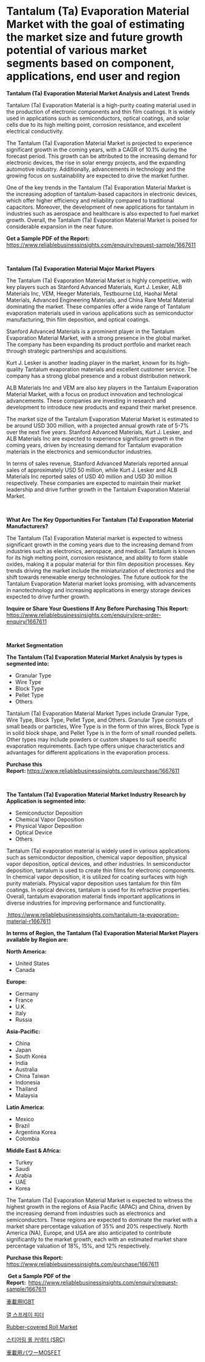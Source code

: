 <p><h1>Tantalum (Ta) Evaporation Material Market with the goal of estimating the market size and future growth potential of various market segments based on component, applications, end user and region</h1></p><p><strong>Tantalum (Ta) Evaporation Material Market Analysis and Latest Trends</strong></p>
<p><p>Tantalum (Ta) Evaporation Material is a high-purity coating material used in the production of electronic components and thin film coatings. It is widely used in applications such as semiconductors, optical coatings, and solar cells due to its high melting point, corrosion resistance, and excellent electrical conductivity.</p><p>The Tantalum (Ta) Evaporation Material Market is projected to experience significant growth in the coming years, with a CAGR of 10.1% during the forecast period. This growth can be attributed to the increasing demand for electronic devices, the rise in solar energy projects, and the expanding automotive industry. Additionally, advancements in technology and the growing focus on sustainability are expected to drive the market further.</p><p>One of the key trends in the Tantalum (Ta) Evaporation Material Market is the increasing adoption of tantalum-based capacitors in electronic devices, which offer higher efficiency and reliability compared to traditional capacitors. Moreover, the development of new applications for tantalum in industries such as aerospace and healthcare is also expected to fuel market growth. Overall, the Tantalum (Ta) Evaporation Material Market is poised for considerable expansion in the near future.</p></p>
<p><strong>Get a Sample PDF of the Report:&nbsp;</strong> <a href="https://www.reliablebusinessinsights.com/enquiry/request-sample/1667611">https://www.reliablebusinessinsights.com/enquiry/request-sample/1667611</a></p>
<p>&nbsp;</p>
<p><strong>Tantalum (Ta) Evaporation Material Major Market Players</strong></p>
<p><p>The Tantalum (Ta) Evaporation Material Market is highly competitive, with key players such as Stanford Advanced Materials, Kurt J. Lesker, ALB Materials Inc, VEM, Heeger Materials, Testbourne Ltd, Haohai Metal Materials, Advanced Engineering Materials, and China Rare Metal Material dominating the market. These companies offer a wide range of Tantalum evaporation materials used in various applications such as semiconductor manufacturing, thin film deposition, and optical coatings.</p><p>Stanford Advanced Materials is a prominent player in the Tantalum Evaporation Material Market, with a strong presence in the global market. The company has been expanding its product portfolio and market reach through strategic partnerships and acquisitions. </p><p>Kurt J. Lesker is another leading player in the market, known for its high-quality Tantalum evaporation materials and excellent customer service. The company has a strong global presence and a robust distribution network.</p><p>ALB Materials Inc and VEM are also key players in the Tantalum Evaporation Material Market, with a focus on product innovation and technological advancements. These companies are investing in research and development to introduce new products and expand their market presence.</p><p>The market size of the Tantalum Evaporation Material Market is estimated to be around USD 300 million, with a projected annual growth rate of 5-7% over the next five years. Stanford Advanced Materials, Kurt J. Lesker, and ALB Materials Inc are expected to experience significant growth in the coming years, driven by increasing demand for Tantalum evaporation materials in the electronics and semiconductor industries.</p><p>In terms of sales revenue, Stanford Advanced Materials reported annual sales of approximately USD 50 million, while Kurt J. Lesker and ALB Materials Inc reported sales of USD 40 million and USD 30 million respectively. These companies are expected to maintain their market leadership and drive further growth in the Tantalum Evaporation Material Market.</p></p>
<p>&nbsp;</p>
<p><strong>What Are The Key Opportunities For Tantalum (Ta) Evaporation Material Manufacturers?</strong></p>
<p><p>The Tantalum (Ta) Evaporation Material market is expected to witness significant growth in the coming years due to the increasing demand from industries such as electronics, aerospace, and medical. Tantalum is known for its high melting point, corrosion resistance, and ability to form stable oxides, making it a popular material for thin film deposition processes. Key trends driving the market include the miniaturization of electronics and the shift towards renewable energy technologies. The future outlook for the Tantalum Evaporation Material market looks promising, with advancements in nanotechnology and increasing applications in energy storage devices expected to drive further growth.</p></p>
<p><strong>Inquire or Share Your Questions If Any Before Purchasing This Report:</strong> <a href="https://www.reliablebusinessinsights.com/enquiry/pre-order-enquiry/1667611">https://www.reliablebusinessinsights.com/enquiry/pre-order-enquiry/1667611</a></p>
<p>&nbsp;</p>
<p><strong>Market Segmentation</strong></p>
<p><strong>The Tantalum (Ta) Evaporation Material Market Analysis by types is segmented into:</strong></p>
<p><ul><li>Granular Type</li><li>Wire Type</li><li>Block Type</li><li>Pellet Type</li><li>Others</li></ul></p>
<p><p>Tantalum (Ta) Evaporation Material Market Types include Granular Type, Wire Type, Block Type, Pellet Type, and Others. Granular Type consists of small beads or particles, Wire Type is in the form of thin wires, Block Type is in solid block shape, and Pellet Type is in the form of small rounded pellets. Other types may include powders or custom shapes to suit specific evaporation requirements. Each type offers unique characteristics and advantages for different applications in the evaporation process.</p></p>
<p><strong>Purchase this Report:&nbsp;</strong><a href="https://www.reliablebusinessinsights.com/purchase/1667611">https://www.reliablebusinessinsights.com/purchase/1667611</a></p>
<p>&nbsp;</p>
<p><strong>The Tantalum (Ta) Evaporation Material Market Industry Research by Application is segmented into:</strong></p>
<p><ul><li>Semiconductor Deposition</li><li>Chemical Vapor Deposition</li><li>Physical Vapor Deposition</li><li>Optical Device</li><li>Others</li></ul></p>
<p><p>Tantalum (Ta) evaporation material is widely used in various applications such as semiconductor deposition, chemical vapor deposition, physical vapor deposition, optical devices, and other industries. In semiconductor deposition, tantalum is used to create thin films for electronic components. In chemical vapor deposition, it is utilized for coating surfaces with high purity materials. Physical vapor deposition uses tantalum for thin film coatings. In optical devices, tantalum is used for its refractive properties. Overall, tantalum evaporation material finds important applications in diverse industries for improving performance and functionality.</p></p>
<p><a href="https://www.reliablebusinessinsights.com/tantalum-ta-evaporation-material-r1667611">&nbsp;https://www.reliablebusinessinsights.com/tantalum-ta-evaporation-material-r1667611</a></p>
<p><strong>In terms of Region, the Tantalum (Ta) Evaporation Material Market Players available by Region are:</strong></p>
<p>
    <p> <strong> North America: </strong>
        <ul>
            <li>United States</li>
            <li>Canada</li>
        </ul>
        </p> 
    <p> <strong> Europe: </strong>
        <ul>
            <li>Germany</li>
            <li>France</li>
            <li>U.K.</li>
            <li>Italy</li>
            <li>Russia</li>
        </ul>
        </p> 
    <p> <strong> Asia-Pacific: </strong>
        <ul>
            <li>China</li>
            <li>Japan</li>
            <li>South Korea</li>
            <li>India</li>
            <li>Australia</li>
            <li>China Taiwan</li>
            <li>Indonesia</li>
            <li>Thailand</li>
            <li>Malaysia</li>
        </ul>
        </p> 
    <p> <strong> Latin America: </strong>
        <ul>
            <li>Mexico</li>
            <li>Brazil</li>
            <li>Argentina Korea</li>
            <li>Colombia</li>
        </ul>
        </p> 
    <p> <strong> Middle East & Africa: </strong>
        <ul>
            <li>Turkey</li>
            <li>Saudi</li>
            <li>Arabia</li>
            <li>UAE</li>
            <li>Korea</li>
        </ul>
    </p>
    </p>
<p><p>The Tantalum (Ta) Evaporation Material Market is expected to witness the highest growth in the regions of Asia Pacific (APAC) and China, driven by the increasing demand from industries such as electronics and semiconductors. These regions are expected to dominate the market with a market share percentage valuation of 35% and 20% respectively. North America (NA), Europe, and USA are also anticipated to contribute significantly to the market growth, each with an estimated market share percentage valuation of 18%, 15%, and 12% respectively.</p></p>
<p><strong>Purchase this Report: </strong><a href="https://www.reliablebusinessinsights.com/purchase/1667611">https://www.reliablebusinessinsights.com/purchase/1667611</a></p>
<p>&nbsp;<strong>Get a Sample PDF of the Report:&nbsp;&nbsp;</strong><a href="https://www.reliablebusinessinsights.com/enquiry/request-sample/1667611">https://www.reliablebusinessinsights.com/enquiry/request-sample/1667611</a></p>
<p><strong></strong></p>
<p><p><a href="https://github.com/RodHoppe07/Market-Research-Report-List-2/blob/main/2048035136669.md">車載用IGBT</a></p><p><a href="https://github.com/rick7624/Market-Research-Report-List-1/blob/main/1512789142196.md">열 스프레이 피더</a></p><p><a href="https://github.com/mahnoor2003/Market-Research-Report-List-5/blob/main/rubber-covered-roll-market.md">Rubber-covered Roll Market</a></p><p><a href="https://github.com/GabrielBlanda5656/Market-Research-Report-List-2/blob/main/8680045142195.md">스티어링 롤 커넥터 (SRC)</a></p><p><a href="https://github.com/laurenreichert/Market-Research-Report-List-2/blob/main/2803735136668.md">車載用パワーMOSFET</a></p></p>